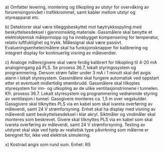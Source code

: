 a) Omfatter levering, montering og tilkopling av utstyr for overvåking av forurensingsnivået i trafikkrommet, samt kabler mellom utstyr og styreapparat etc.

b) Detektorer skal være tilleggsbeskyttet mot høytrykksspyling med beskyttelsesdeksel i gjennomsiktig materiale.
Gassmålere skal benytte et elektrokjemisk måleprinsipp og ha innebygget kompensering for temperatur, relativ luftfuktighet og trykk. Målesignal skal være passivt.
Evalueringsenheter/målere skal ha funksjonsknapper for kalibrering og integrert display for kontinuerlig visning av måleverdier.

c) Analoge målere/givere skal være ferdig kalibrert for tilkopling til 4-20 mA analoginngang på PLS. Se prosess 36.7, lokalt styringssystem og programmering.
Dersom strøm faller under 3 mA i 1 minutt skal det avgis alarm i lokalt styresystem. Gassmålere skal fungere automatisk ved oppstart etter et eventuelt midlertidig strømbrudd. Gassmålere skal tilkoples styresystem for inn- og utkopling av de ulike ventilasjonstrinnene i tunnelen. Kfr. prosess 36.7. Lokalt styresystem og programmering vedrørende styring av ventilasjon i tunnel.
Gassgivere monteres ca. 1,5 m over vegskulder. Gassgivere skal tilknyttes PLS via en kabel som skal ivareta overføring av måleverdi, samt 24 V strømforsyning. Enhet skal ha display med visning av måleverdi samt beskyttelsesdeksel i klar akryl.
Siktmåler og vindmåler skal monteres som beskrevet. Givere skal tilknyttes PLS via en kabel som skal ivareta overføring av måleverdi, samt 24 V strømforsyning.
Testing av utstyret skal skje ved hjelp av realistisk type påvirkning som målerne er beregnet for, ikke ved elektrisk simulering.

x) Kostnad angis som rund sum. Enhet: RS

